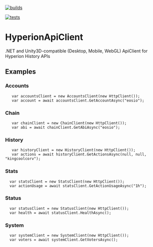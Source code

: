 [![builds](https://github.com/liquiidio/HyperionApiClient-Private/actions/workflows/dotnet-build.yml/badge.svg)](https://github.com/liquiidio/HyperionApiClient-Private/actions/workflows/dotnet-build.yml)

[![tests](https://github.com/liquiidio/HyperionApiClient-Private/actions/workflows/dotnet-test.yml/badge.svg)](https://github.com/liquiidio/HyperionApiClient-Private/actions/workflows/dotnet-test.yml)



# HyperionApiClient

.NET and Unity3D-compatible (Desktop, Mobile, WebGL) ApiClient for Hyperion History APIs

## Examples

### Accounts
       var accountsClient = new AccountsClient(new HttpClient());
       var account = await accountsClient.GetAccountAsync("eosio");

### Chain
       var chainClient = new ChainClient(new HttpClient());
       var abi = await chainClient.GetAbiAsync("eosio");

### History
       var historyClient = new HistoryClient(new HttpClient());
       var actions = await historyClient.GetActionsAsync(null, null, "kingcoolcorv");

### Stats
      var statsClient = new StatsClient(new HttpClient());
      var actionUsage = await statsClient.GetActionUsageAsync("1h");

### Status
      var statusClient = new StatusClient(new HttpClient());
      var health = await statusClient.HealthAsync();

### System
      var systemClient = new SystemClient(new HttpClient());
      var voters = await systemClient.GetVotersAsync();
